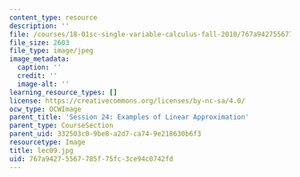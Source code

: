 ```yaml
---
content_type: resource
description: ''
file: /courses/18-01sc-single-variable-calculus-fall-2010/767a94275567785f75fc3ce94c0742fd_lec09.jpg
file_size: 2603
file_type: image/jpeg
image_metadata:
  caption: ''
  credit: ''
  image-alt: ''
learning_resource_types: []
license: https://creativecommons.org/licenses/by-nc-sa/4.0/
ocw_type: OCWImage
parent_title: 'Session 24: Examples of Linear Approximation'
parent_type: CourseSection
parent_uid: 332503c0-9be8-a2d7-ca74-9e218630b6f3
resourcetype: Image
title: lec09.jpg
uid: 767a9427-5567-785f-75fc-3ce94c0742fd
---
```

